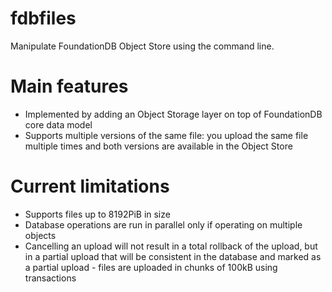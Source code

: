 # fdbfiles
Manipulate FoundationDB Object Store using the command line.

# Main features
- Implemented by adding an Object Storage layer on top of FoundationDB core data model
- Supports multiple versions of the same file: you upload the same file multiple times and both versions are available in the Object Store

# Current limitations
- Supports files up to 8192PiB in size
- Database operations are run in parallel only if operating on multiple objects
- Cancelling an upload will not result in a total rollback of the upload, but in a partial upload that will be consistent in the database and marked as a partial upload - files are uploaded in chunks of 100kB using transactions
